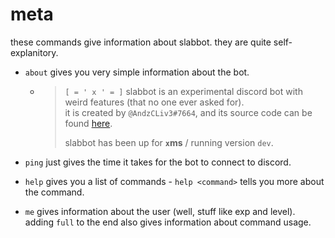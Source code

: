 # meta

these commands give information about slabbot. they are quite self-explanitory.

- `about` gives you very simple information about the bot.

  - >  `[ = ' x ' = ]` slabbot is an experimental discord bot with weird features (that no one ever asked for).  
    > it is created by `@AndzCLiv3#7664`, and its source code can be found [here](https://github.com/AndyThePie/slabbot).
    >
    > slabbot has been up for **`x`ms** / running version `dev`.

- `ping` just gives the time it takes for the bot to connect to discord.

- `help` gives you a list of commands - `help <command>` tells you more about the command.

- `me` gives information about the user (well, stuff like exp and level). adding `full` to the end also gives information about command usage.
